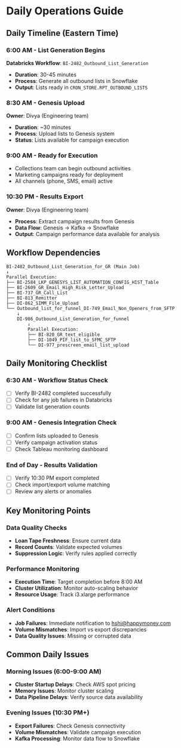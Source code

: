# Daily Operations Guide

## Daily Timeline (Eastern Time)

### 6:00 AM - List Generation Begins
**Databricks Workflow**: `BI-2482_Outbound_List_Generation`
- **Duration**: 30-45 minutes
- **Process**: Generate all outbound lists in Snowflake
- **Output**: Lists ready in `CRON_STORE.RPT_OUTBOUND_LISTS`

### 8:30 AM - Genesis Upload
**Owner**: Divya (Engineering team)
- **Duration**: ~30 minutes
- **Process**: Upload lists to Genesis system
- **Status**: Lists available for campaign execution

### 9:00 AM - Ready for Execution
- Collections team can begin outbound activities
- Marketing campaigns ready for deployment
- All channels (phone, SMS, email) active

### 10:30 PM - Results Export
**Owner**: Divya (Engineering team)
- **Process**: Extract campaign results from Genesis
- **Data Flow**: Genesis → Kafka → Snowflake
- **Output**: Campaign performance data available for analysis

## Workflow Dependencies

```
BI-2482_Outbound_List_Generation_for_GR (Main Job)
↓
Parallel Execution:
├── BI-2584_LKP_GENESYS_LIST_AUTOMATION_CONFIG_HIST_Table
├── BI-2609_GR_Email_High_Risk_Letter_Upload
├── BI-737_GR_Call_List
├── BI-813_Remitter
├── DI-862_SIMM_File_Upload
└── Outbound_list_for_funnel_DI-749_Email_Non_Openers_from_SFTP
    ↓
    DI-986_Outbound_List_Generation_for_funnel
        ↓
        Parallel Execution:
        ├── BI-820_GR_text_eligible
        ├── DI-1049_PIF_list_to_SFMC_SFTP
        └── DI-977_prescreen_email_list_upload
```

## Daily Monitoring Checklist

### 6:30 AM - Workflow Status Check
- [ ] Verify BI-2482 completed successfully
- [ ] Check for any job failures in Databricks
- [ ] Validate list generation counts

### 9:00 AM - Genesis Integration Check
- [ ] Confirm lists uploaded to Genesis
- [ ] Verify campaign activation status
- [ ] Check Tableau monitoring dashboard

### End of Day - Results Validation
- [ ] Verify 10:30 PM export completed
- [ ] Check import/export volume matching
- [ ] Review any alerts or anomalies

## Key Monitoring Points

### Data Quality Checks
- **Loan Tape Freshness**: Ensure current data
- **Record Counts**: Validate expected volumes
- **Suppression Logic**: Verify rules applied correctly

### Performance Monitoring
- **Execution Time**: Target completion before 8:00 AM
- **Cluster Utilization**: Monitor auto-scaling behavior
- **Resource Usage**: Track i3.xlarge performance

### Alert Conditions
- **Job Failures**: Immediate notification to hshi@happymoney.com
- **Volume Mismatches**: Import vs export discrepancies
- **Data Quality Issues**: Missing or corrupted data

## Common Daily Issues

### Morning Issues (6:00-9:00 AM)
- **Cluster Startup Delays**: Check AWS spot pricing
- **Memory Issues**: Monitor cluster scaling
- **Data Pipeline Delays**: Verify source data availability

### Evening Issues (10:30 PM+)
- **Export Failures**: Check Genesis connectivity
- **Volume Mismatches**: Validate campaign execution
- **Kafka Processing**: Monitor data flow to Snowflake